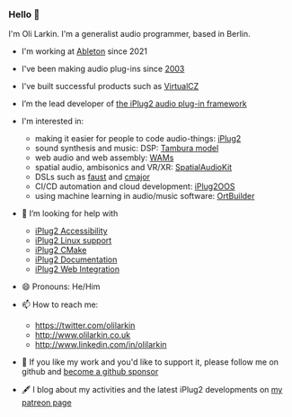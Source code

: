 ### Hello 👋

I'm Oli Larkin. I'm a generalist audio programmer, based in Berlin. 

- I'm working at [Ableton](https://ableton.com/) since 2021
- I've been making audio plug-ins since [2003](https://www.kvraudio.com/product/advanced_midi_gate_by_oli_larkin)
- I've built successful products such as [VirtualCZ](https://www.pluginboutique.com/product/1-Instruments/4-Synth/1158-VirtualCZ)
- I’m the lead developer of [the iPlug2 audio plug-in framework](https://iPlug2.github.io)

- I'm interested in:
  - making it easier for people to code audio-things: [iPlug2](https://iPlug2.github.io)
  - sound synthesis and music: DSP: [Tambura model](https://github.com/olilarkin/Tambura)
  - web audio and web assembly: [WAMs](https://webaudiomodules.org)
  - spatial audio, ambisonics and VR/XR: [SpatialAudioKit](https://spatialaudiokit.github.io) 
  - DSLs such as [faust](http://faust.grame.fr) and [cmajor](https://cmajor.dev)
  - CI/CD automation and cloud development: [iPlug2OOS](https://github.com/iPlug2/iPlug2OOS)
  - using machine learning in audio/music software: [OrtBuilder](https://github.com/olilarkin/ort-builder)

- 🤔 I’m looking for help with 
  - [iPlug2 Accessibility](https://github.com/iPlug2/iPlug2/issues/671)
  - [iPlug2 Linux support](https://github.com/iPlug2/iPlug2/issues/105)
  - [iPlug2 CMake](https://github.com/iPlug2/iPlug2/issues/39)
  - [iPlug2 Documentation](https://github.com/iPlug2/iPlug2/issues/470)
  - [iPlug2 Web Integration](https://github.com/iPlug2/iPlug2/issues/229)
  
- 😄 Pronouns: He/Him

- 📫 How to reach me:
  - https://twitter.com/olilarkin
  - http://www.olilarkin.co.uk
  - http://www.linkedin.com/in/olilarkin

- 🤑 If you like my work and you'd like to support it, please follow me on github and [become a github sponsor](https://github.com/sponsors/olilarkin)

- 🖋 I blog about my activities and the latest iPlug2 developments on [my patreon page](https://www.patreon.com/olilarkin)

